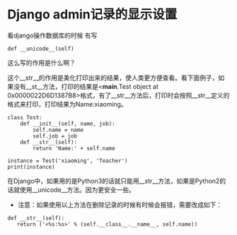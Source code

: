 # Django admin记录的显示设置

看django操作数据库的时候 有写

```
def __unicode__(self)
```

这么写的作用是什么啊？

这个__str__的作用是美化打印出来的结果，使人类更方便查看。看下面例子，如果没有__st__方法，打印的结果是<__main__.Test object at 0x0000022D6D1387B8>格式，有了__str__方法后，打印时会按照__str__定义的格式来打印，打印结果为Name:xiaoming。

```
class Test:
    def __init__(self, name, job):
        self.name = name
        self.job = job
    def __str__(self):
        return 'Name:' + self.name

instance = Test('xiaoming', 'Teacher')
print(instance)
```

在Django中，如果用的是Python3的话就只能用__str__方法，如果是Python2的话就使用__unicode__方法。因为更安全一些。

- 注意：如果使用以上方法在删除记录的时候有时候会报错，需要改成如下：

```
def __str__(self):
   return ('<%s:%s>' % (self.__class__.__name__, self.name))
```

